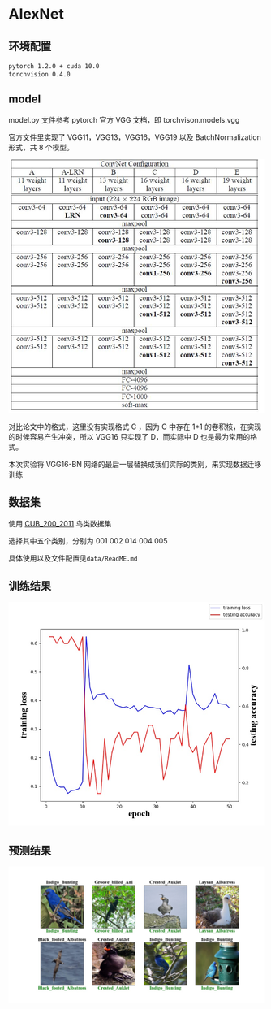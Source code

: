 # AlexNet

## 环境配置
```
pytorch 1.2.0 + cuda 10.0
torchvision 0.4.0
```

## model
model.py 文件参考 pytorch 官方 VGG 文档，即 torchvison.models.vgg

官方文件里实现了 VGG11，VGG13，VGG16，VGG19 以及 BatchNormalization 形式，共 8 个模型。

![](./result/VGG.jpg)

对比论文中的格式，这里没有实现格式 C ，因为 C 中存在 1*1 的卷积核，在实现的时候容易产生冲突，所以 VGG16 只实现了 D，而实际中 D 也是最为常用的格式。

本次实验将 VGG16-BN 网络的最后一层替换成我们实际的类别，来实现数据迁移训练

## 数据集
使用 [CUB_200_2011](http://www.vision.caltech.edu/visipedia-data/CUB-200-2011/CUB_200_2011.tgz) 鸟类数据集

选择其中五个类别，分别为 001 002 014 004 005

具体使用以及文件配置见`data/ReadME.md`

## 训练结果
![train](./result/train.jpg)

## 预测结果
![predict](./result/predict.jpg)